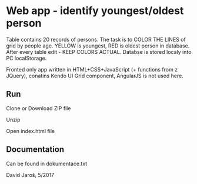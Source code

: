 # Web app - identify youngest/oldest person

Table contains 20 records of persons. The task is to COLOR THE LINES of grid by people age. YELLOW is youngest, RED is oldest person in database. After every table edit - KEEP COLORS ACTUAL. Databse is stored localy into PC localStorage.

Fronted only app written in HTML+CSS+JavaScript (+ functions from z JQuery), conatins Kendo UI Grid component, AngularJS is not used here. 

Run
-------------------------
Clone or Download ZIP file

Unzip

Open index.html file

Documentation
--------------------------
Can be found in dokumentace.txt

David Jaroš, 5/2017
